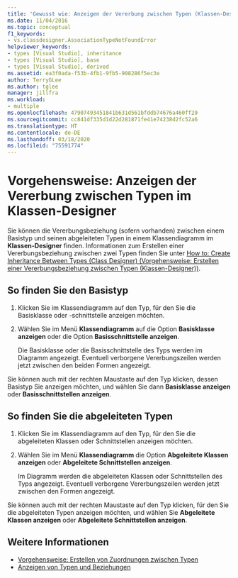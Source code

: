 ```yaml
---
title: 'Gewusst wie: Anzeigen der Vererbung zwischen Typen (Klassen-Designer)'
ms.date: 11/04/2016
ms.topic: conceptual
f1_keywords:
- vs.classdesigner.AssociationTypeNotFoundError
helpviewer_keywords:
- types [Visual Studio], inheritance
- types [Visual Studio], base
- types [Visual Studio], derived
ms.assetid: ea3f0ada-f53b-4fb1-9fb5-908286f5ec3e
author: TerryGLee
ms.author: tglee
manager: jillfra
ms.workload:
- multiple
ms.openlocfilehash: 47907493451841b631d561bfddb74676a460ff29
ms.sourcegitcommit: cc841df335d1d22d281871fe41e74238d2fc52a6
ms.translationtype: HT
ms.contentlocale: de-DE
ms.lasthandoff: 03/18/2020
ms.locfileid: "75591774"
---
```

# <a name="how-to-view-inheritance-between-types-in-class-designer"></a>Vorgehensweise: Anzeigen der Vererbung zwischen Typen im Klassen-Designer

Sie können die Vererbungsbeziehung (sofern vorhanden) zwischen einem Basistyp und seinen abgeleiteten Typen in einem Klassendiagramm im **Klassen-Designer** finden. Informationen zum Erstellen einer Vererbungsbeziehung zwischen zwei Typen finden Sie unter [How to: Create Inheritance Between Types (Class Designer) (Vorgehensweise: Erstellen einer Vererbungsbeziehung zwischen Typen (Klassen-Designer))](how-to-create-inheritance-between-types.md).

## <a name="to-find-the-base-type"></a>So finden Sie den Basistyp

1. Klicken Sie im Klassendiagramm auf den Typ, für den Sie die Basisklasse oder -schnittstelle anzeigen möchten.

2. Wählen Sie im Menü **Klassendiagramm** auf die Option **Basisklasse anzeigen** oder die Option **Basisschnittstelle anzeigen**.

     Die Basisklasse oder die Basisschnittstelle des Typs werden im Diagramm angezeigt. Eventuell verborgene Vererbungszeilen werden jetzt zwischen den beiden Formen angezeigt.

Sie können auch mit der rechten Maustaste auf den Typ klicken, dessen Basistyp Sie anzeigen möchten, und wählen Sie dann **Basisklasse anzeigen** oder **Basisschnittstellen anzeigen**.

## <a name="to-find-the-derived-types"></a>So finden Sie die abgeleiteten Typen

1. Klicken Sie im Klassendiagramm auf den Typ, für den Sie die abgeleiteten Klassen oder Schnittstellen anzeigen möchten.

2. Wählen Sie im Menü **Klassendiagramm** die Option **Abgeleitete Klassen anzeigen** oder **Abgeleitete Schnittstellen anzeigen**.

     Im Diagramm werden die abgeleiteten Klassen oder Schnittstellen des Typs angezeigt. Eventuell verborgene Vererbungszeilen werden jetzt zwischen den Formen angezeigt.

Sie können auch mit der rechten Maustaste auf den Typ klicken, für den Sie die abgeleiteten Typen anzeigen möchten, und wählen Sie **Abgeleitete Klassen anzeigen** oder **Abgeleitete Schnittstellen anzeigen**.

## <a name="see-also"></a>Weitere Informationen

- [Vorgehensweise: Erstellen von Zuordnungen zwischen Typen](how-to-create-associations-between-types.md)
- [Anzeigen von Typen und Beziehungen](designing-and-viewing-classes-and-types.md)
